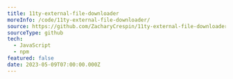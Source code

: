 ```yaml
---
title: 11ty-external-file-downloader
moreInfo: /code/11ty-external-file-downloader/
source: https://github.com/ZacharyCrespin/11ty-external-file-downloader
sourceType: github
tech:
  - JavaScript
  - npm
featured: false
date: 2023-05-09T07:00:00.000Z
---
```


